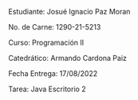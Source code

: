 Estudiante: Josué Ignacio Paz Moran

No. de Carne: 1290-21-5213

Curso: Programación II

Catedrático: Armando Cardona Paiz

Fecha Entrega: 17/08/2022

Tarea: Java Escritorio 2
